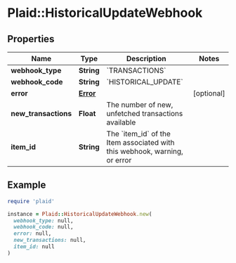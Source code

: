 # Plaid::HistoricalUpdateWebhook

## Properties

| Name | Type | Description | Notes |
| ---- | ---- | ----------- | ----- |
| **webhook_type** | **String** | &#x60;TRANSACTIONS&#x60; |  |
| **webhook_code** | **String** | &#x60;HISTORICAL_UPDATE&#x60; |  |
| **error** | [**Error**](Error.md) |  | [optional] |
| **new_transactions** | **Float** | The number of new, unfetched transactions available |  |
| **item_id** | **String** | The &#x60;item_id&#x60; of the Item associated with this webhook, warning, or error |  |

## Example

```ruby
require 'plaid'

instance = Plaid::HistoricalUpdateWebhook.new(
  webhook_type: null,
  webhook_code: null,
  error: null,
  new_transactions: null,
  item_id: null
)
```

